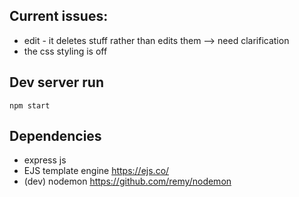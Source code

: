 
## Current issues:

- edit - it deletes stuff rather than edits them --> need clarification 
- the css styling is off 


## Dev server run

`npm start`

## Dependencies
- express js
- EJS template engine https://ejs.co/
- (dev) nodemon https://github.com/remy/nodemon